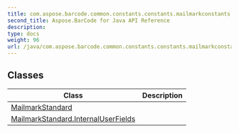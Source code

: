 ```yaml
---
title: com.aspose.barcode.common.constants.constants.mailmarkconstants
second_title: Aspose.BarCode for Java API Reference
description: 
type: docs
weight: 96
url: /java/com.aspose.barcode.common.constants.constants.mailmarkconstants/
---
```


## Classes

| Class | Description |
| --- | --- |
| [MailmarkStandard](../com.aspose.barcode.common.constants.constants.mailmarkconstants/mailmarkstandard) |  |
| [MailmarkStandard.InternalUserFields](../com.aspose.barcode.common.constants.constants.mailmarkconstants/mailmarkstandard.internaluserfields) |  |
